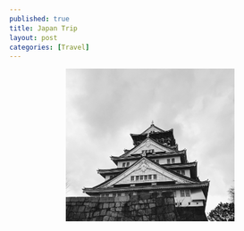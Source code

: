 ```yaml
---
published: true
title: Japan Trip
layout: post
categories: [Travel]
---
```



<p align="center"><img src="/images/osaka_castle.jpg" style="width:60%"></p>